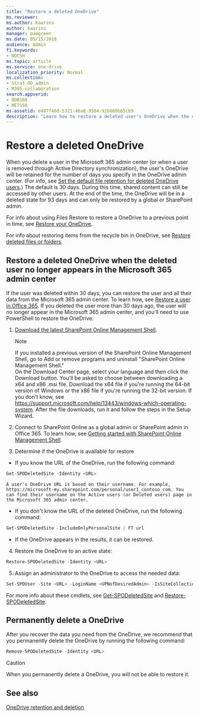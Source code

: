 ```yaml
---
title: "Restore a deleted OneDrive"
ms.reviewer: 
ms.author: kaarins
author: kaarins
manager: pamgreen
ms.date: 05/15/2018
audience: Admin
f1.keywords:
- NOCSH
ms.topic: article
ms.service: one-drive
localization_priority: Normal
ms.collection: 
- Strat_OD_admin
- M365-collaboration
search.appverid:
- ODB160
- MET150
ms.assetid: e487f40d-5321-46a8-9504-92b600b65cb9
description: "Learn how to restore a deleted user's OneDrive when the deleted user no longer appears in the Microsoft 365 admin center."
---
```


# Restore a deleted OneDrive

When you delete a user in the Microsoft 365 admin center (or when a user is removed through Active Directory synchronization), the user's OneDrive will be retained for the number of days you specify in the OneDrive admin center. (For info, see [Set the default file retention for deleted OneDrive users](set-retention.md).) The default is 30 days. During this time, shared content can still be accessed by other users. At the end of the time, the OneDrive will be in a deleted state for 93 days and can only be restored by a global or SharePoint admin.

For info about using Files Restore to restore a OneDrive to a previous point in time, see [Restore your OneDrive](https://support.office.com/article/fa231298-759d-41cf-bcd0-25ac53eb8a15).

For info about restoring items from the recycle bin in OneDrive, see [Restore deleted files or folders](https://support.office.com/article/949ada80-0026-4db3-a953-c99083e6a84f).
  
## Restore a deleted OneDrive when the deleted user no longer appears in the Microsoft 365 admin center

If the user was deleted within 30 days, you can restore the user and all their data from the Microsoft 365 admin center. To learn how, see [Restore a user in Office 365](/office365/admin/add-users/restore-user). If you deleted the user more than 30 days ago, the user will no longer appear in the Microsoft 365 admin center, and you'll need to use PowerShell to restore the OneDrive.
  
1. [Download the latest SharePoint Online Management Shell](https://go.microsoft.com/fwlink/p/?LinkId=255251).

    > [!NOTE]
    > If you installed a previous version of the SharePoint Online Management Shell, go to Add or remove programs and uninstall "SharePoint Online Management Shell." <br>On the Download Center page, select your language and then click the Download button. You'll be asked to choose between downloading a x64 and x86 .msi file. Download the x64 file if you're running the 64-bit version of Windows or the x86 file if you're running the 32-bit version. If you don't know, see https://support.microsoft.com/help/13443/windows-which-operating-system. After the file downloads, run it and follow the steps in the Setup Wizard.

2. Connect to SharePoint Online as a global admin or SharePoint admin in Office 365. To learn how, see [Getting started with SharePoint Online Management Shell](/powershell/sharepoint/sharepoint-online/connect-sharepoint-online).

3. Determine if the OneDrive is available for restore

  - If you know the URL of the OneDrive, run the following command:

  ```PowerShell
  Get-SPODeletedSite -Identity <URL>
  ```

    A user's OneDrive URL is based on their username. For example, 
    https://microsoft-my.sharepoint.com/personal/user1_contoso_com. You can find their username on the Active users (or Deleted users) page in the Microsoft 365 admin center. 

  - If you don't know the URL of the deleted OneDrive, run the following command:

  ```PowerShell
  Get-SPODeletedSite -IncludeOnlyPersonalSite | FT url
  ```

  - If the OneDrive appears in the results, it can be restored.

4. Restore the OneDrive to an active state:

  ```PowerShell
  Restore-SPODeletedSite -Identity <URL>
  ```

5. Assign an administrator to the OneDrive to access the needed data:

  ```PowerShell
  Set-SPOUser -Site <URL> -LoginName <UPNofDesiredAdmin> -IsSiteCollectionAdmin $True
  ```

For more info about these cmdlets, see [Get-SPODeletedSite](https://go.microsoft.com/fwlink/?linkid=874326) and [Restore-SPODeletedSite](https://go.microsoft.com/fwlink/?linkid=874327).
  
## Permanently delete a OneDrive

After you recover the data you need from the OneDrive, we recommend that you permanently delete the OneDrive by running the following command:
  
```PowerShell
Remove-SPODeletedSite -Identity <URL>
```

> [!CAUTION]
> When you permanently delete a OneDrive, you will not be able to restore it.
  
## See also

[OneDrive retention and deletion](retention-and-deletion.md)
